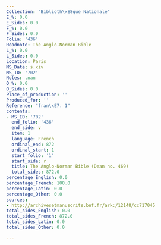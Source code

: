 ```yaml
---
Collection: "Biblioth\xE8que Nationale"
E_%: 0.0
E_Sides: 0.0
F_%: 0.0
F_Sides: 0.0
Folia: '436'
Headnote: The Anglo-Norman Bible
L_%: 0.0
L_Sides: 0.0
Location: Paris
MS_Date: s.xiv
MS_ID: '702'
Notes: .nan
O_%: 0.0
O_Sides: 0.0
Place_of_production: ''
Produced_for: ''
Reference: "fran\xE7. 1"
contents:
- MS_ID: '702'
  end_folio: '436'
  end_side: v
  item: 1
  language: French
  ordinal_end: 872
  ordinal_start: 1
  start_folio: '1'
  start_side: r
  title: The Anglo-Norman Bible (Dean no. 469)
  total_sides: 872.0
percentage_English: 0.0
percentage_French: 100.0
percentage_Latin: 0.0
percentage_Other: 0.0
sources:
- http://archivesetmanuscrits.bnf.fr/ark:/12148/cc717045
total_sides_English: 0.0
total_sides_French: 872.0
total_sides_Latin: 0.0
total_sides_Other: 0.0

---
```

